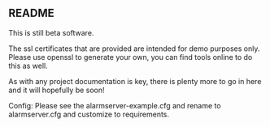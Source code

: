 README
------

This is still beta software.

The ssl certificates that are provided are intended for demo purposes only.  
Please use openssl to generate your own, you can find tools online to do this
as well.

As with any project documentation is key, there is plenty more to go in here and
it will hopefully be soon!

Config:
Please see the alarmserver-example.cfg and rename to alarmserver.cfg and
customize to requirements.